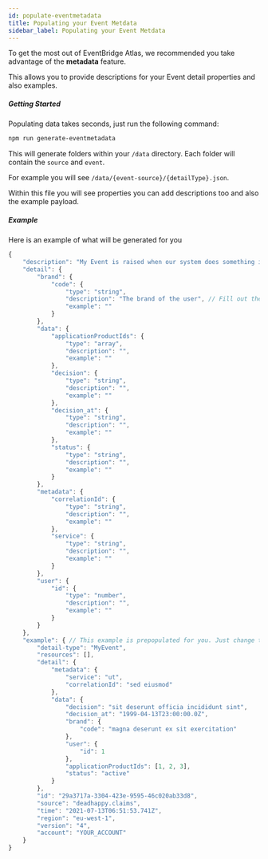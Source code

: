 ```yaml
---
id: populate-eventmetadata
title: Populating your Event Metdata
sidebar_label: Populating your Event Metdata
---
```


To get the most out of EventBridge Atlas, we recommended you take advantage of the **metadata** feature.

This allows you to provide descriptions for your Event detail properties and also examples.

##### Getting Started

Populating data takes seconds, just run the following command:

```bash
npm run generate-eventmetadata
```

This will generate folders within your `/data` directory. Each folder will contain the `source` and `event`.

For example you will see `/data/{event-source}/{detailType}.json`.

Within this file you will see properties you can add descriptions too and also the example payload.

##### Example

Here is an example of what will be generated for you

```js
{
    "description": "My Event is raised when our system does something interested. Change this to what you want.",
    "detail": {
        "brand": {
            "code": {
                "type": "string",
                "description": "The brand of the user", // Fill out the details for each description. The template is made for you
                "example": ""
            }
        },
        "data": {
            "applicationProductIds": {
                "type": "array",
                "description": "",
                "example": ""
            },
            "decision": {
                "type": "string",
                "description": "",
                "example": ""
            },
            "decision_at": {
                "type": "string",
                "description": "",
                "example": ""
            },
            "status": {
                "type": "string",
                "description": "",
                "example": ""
            }
        },
        "metadata": {
            "correlationId": {
                "type": "string",
                "description": "",
                "example": ""
            },
            "service": {
                "type": "string",
                "description": "",
                "example": ""
            }
        },
        "user": {
            "id": {
                "type": "number",
                "description": "",
                "example": ""
            }
        }
    },
    "example": { // This example is prepopulated for you. Just change the defaults.
        "detail-type": "MyEvent",
        "resources": [],
        "detail": {
            "metadata": {
                "service": "ut",
                "correlationId": "sed eiusmod"
            },
            "data": {
                "decision": "sit deserunt officia incididunt sint",
                "decision_at": "1999-04-13T23:00:00.0Z",
                "brand": {
                    "code": "magna deserunt ex sit exercitation"
                },
                "user": {
                    "id": 1
                },
                "applicationProductIds": [1, 2, 3],
                "status": "active"
            }
        },
        "id": "29a3717a-3304-423e-9595-46c020ab33d8",
        "source": "deadhappy.claims",
        "time": "2021-07-13T06:51:53.741Z",
        "region": "eu-west-1",
        "version": "4",
        "account": "YOUR_ACCOUNT"
    }
}
```


